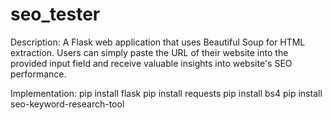 # seo_tester
 
Description:
A Flask web application that uses Beautiful Soup for HTML extraction.
Users can simply paste the URL of their website into the provided input field and receive valuable insights into website's SEO performance.

Implementation:
pip install flask
pip install requests
pip install bs4
pip install seo-keyword-research-tool
